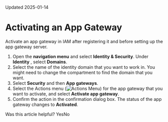 Updated 2025-01-14
# Activating an App Gateway
Activate an app gateway in IAM after registering it and before setting up the app gateway server.
  1. Open the **navigation menu** and select **Identity & Security**. Under **Identity** , select **Domains**.
  2. Select the name of the identity domain that you want to work in. You might need to change the compartment to find the domain that you want.
  3. Select **Security** and then **App gateways**.
  4. Select the Actions menu (![Actions Menu](https://docs.oracle.com/en-us/iaas/Content/libraries/global-images/actions-menu.png)) for the app gateway that you want to activate, and select **Activate app gateway**.
  5. Confirm the action in the confirmation dialog box.
The status of the app gateway changes to **Activated**.


Was this article helpful?
YesNo

